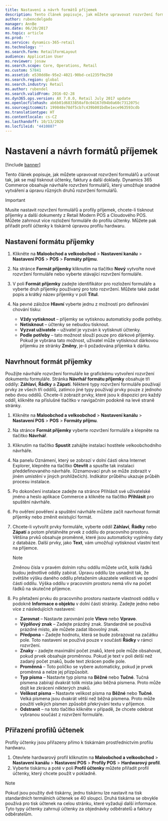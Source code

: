 ```yaml
---
title: Nastavení a návrh formátů příjemek
description: Tento článek popisuje, jak můžete upravovat rozvržení formulářů a určovat tak, jak se mají tisknout účtenky, faktury a další doklady. Dynamics 365 Commerce obsahuje návrháře rozvržení formulářů, který umožňuje snadné vytváření a úpravu různých druhů rozvržení formulářů.
author: rubencdelgado
manager: AnnBe
ms.date: 06/20/2017
ms.topic: article
ms.prod: ''
ms.service: dynamics-365-retail
ms.technology: ''
ms.search.form: RetailFormLayout
audience: Application User
ms.reviewer: josaw
ms.search.scope: Core, Operations, Retail
ms.custom: 57841
ms.assetid: e530dd8e-95e2-4021-90bd-ce1235f9e250
ms.search.region: global
ms.search.industry: Retail
ms.author: rubendel
ms.search.validFrom: 2016-02-28
ms.dyn365.ops.version: AX 7.0.0, Retail July 2017 update
ms.openlocfilehash: ab6b01d6833850af8c04167d94b0a60c7312075c
ms.sourcegitcommit: 199848e78df5cb7c439b001bdbe1ece963593cdb
ms.translationtype: HT
ms.contentlocale: cs-CZ
ms.lasthandoff: 10/13/2020
ms.locfileid: "4410887"
---
```

# <a name="set-up-and-design-receipt-formats"></a>Nastavení a návrh formátů příjemek

[!include [banner](includes/banner.md)]

Tento článek popisuje, jak můžete upravovat rozvržení formulářů a určovat tak, jak se mají tisknout účtenky, faktury a další doklady. Dynamics 365 Commerce obsahuje návrháře rozvržení formulářů, který umožňuje snadné vytváření a úpravu různých druhů rozvržení formulářů.

> [!IMPORTANT]
> Musíte nastavit rozvržení formulářů a profily příjemek, chcete-li tisknout příjemky a další dokumenty z Retail Modern POS a Cloudového POS. Můžete zahrnout více rozložení formuláře do profilu účtenky. Můžete pak přiřadit profil účtenky k tiskárně úpravou profilu hardwaru.

## <a name="set-up-a-receipt-format"></a>Nastavení formátu příjemky

1. Klikněte na **Maloobchod a velkoobchod** &gt; **Nastavení kanálu** &gt; **Nastavení POS** &gt; **POS** &gt; **Formáty příjmu**.
2. Na stránce **Formát příjemky** kliknutím na tlačítko **Nový** vytvořte nové rozvržení formuláře nebo vyberte stávající rozvržení formuláře.
3. V poli **Formát příjemky** zadejte identifikátor pro rozložení formuláře a vyberte druh příjemky používaný pro toto rozvržení. Můžete také zadat popis a krátký název příjemky v poli **Titul**.
4. Na pevné záložce **Hlavní** vyberte jednu z možností pro definování chování tisku:

    - **Vždy vytisknout** – příjemky se vytisknou automaticky podle potřeby.
    - **Netisknout** – účtenky se nebudou tisknout.
    - **Vyzvat uživatele** – uživatel je vyzván k vytisknutí účtenky.
    - **Podle potřeby** – tato možnost slouží pouze pro dárkové příjemky. Pokud je vybrána tato možnost, uživatel může vytisknout dárkovou příjemku ze stránky **Změny**, je-li požadována příjemka k dárku.

## <a name="design-a-receipt-format"></a>Navrhnout formát příjemky

Použijte návrháře rozvržení formuláře ke grafickému vytvoření rozvržení dokumentu formuláře. Stránka **Návrhář formátu příjemky** obsahuje tři oddíly: **Záhlaví**, **Řádky** a **Zápatí**. Některé typy rozvržení formuláře používají prvky ze všech tří oddílů, zatímco jiné typy používají prvky pouze z jednoho nebo dvou oddílů. Chcete-li zobrazit prvky, které jsou k dispozici pro každý oddíl, klikněte na příslušné tlačítko v navigačním podokně na levé straně stránky.

1. Klikněte na **Maloobchod a velkoobchod** &gt; **Nastavení kanálu** &gt; **Nastavení POS** &gt; **POS** &gt; **Formáty příjmu**.
2. Na stránce **Formát příjemky** vyberte rozvržení formuláře a klepněte na tlačítko **Návrhář**.
3. Kliknutím na tlačítko **Spustit** zahájíte instalaci hostitele velkoobchodního návrháře.
4. Na panelu Oznámení, který se zobrazí v dolní části okna Internet Explorer, klepněte na tlačítko **Otevřít** a spusťte tak instalaci předdefinovaného návrháře. (Oznamovací pruh se může zobrazit v jiném umístění v jiných prohlížečích). Indikátor průběhu ukazuje průběh procesu instalace.
5. Po dokončení instalace zadejte na stránce Přihlásit své uživatelské jméno a heslo aplikace Commerce a klikněte na tlačítko **Přihlásit** pro spuštění návrháře.
6. Po ověření pověření a spuštění návrháře můžete začít navrhovat formát příjemky nebo změnit existující formát.
7. Chcete-li vytvořit prvky formuláře, vyberte oddíl **Záhlaví**, **Řádky** nebo **Zápatí** a potom přetáhněte prvek z oddílu do pracovního prostoru. Většina prvků obsahuje proměnné, které jsou automaticky vyplněny daty z databáze. Další prvky, jako **Text**, vám umožňují vytisknout vlastní text na příjemce.

    > [!NOTE]
    > Změnou čísla v pravém dolním rohu oddílu můžete určit, kolik řádků budou jednotlivé oddíly zabírat. Úpravu oddílu lze usnadnit tak, že zvětšíte výšku daného oddílu přetažením ukazatele velikosti ve spodní části oddílu. Výška oddílu v pracovním prostoru nemá vliv na počet řádků na skutečné příjemce.

8. Po přetažení prvku do pracovního prostoru nastavte vlastnosti oddílu v podokně **Informace o objektu** v dolní části stránky. Zadejte jedno nebo více z následujících nastavení:

    - **Zarovnat** – Nastavte zarovnání pole **Vlevo** nebo **Vpravo**.
    - **Výplňový znak** – Zadejte prázdný znak. Standardně se používá prázdné místo, ale můžete zadat libovolný znak.
    - **Předpona** – Zadejte hodnotu, která se bude zobrazovat na začátku pole. Toto nastavení se používá pouze v součásti **Řádky** v rámci rozvržení.
    - **Znaky** – zadejte maximální počet znaků, které pole může obsahovat, pokud prvek obsahuje proměnnou. Pokud je text v poli delší než zadaný počet znaků, bude text zkrácen podle pole.
    - **Proměnná** – Toto políčko se vybere automaticky, pokud je prvek proměnná a nelze jej přizpůsobit.
    - **Typ písma** – Nastavte typ písma na **Běžné** nebo **Tučné**. Tučná písmena zabírají dvakrát tolik místa jako běžná písmena. Proto může dojít ke zkrácení některých znaků.
    - **Velikost písma** – Nastavte velikost písma na **Běžné** nebo **Tučné**. Velká písmena jsou dvakrát větší než běžná písmena. Proto může použití velkých písmen způsobit překrývání textu v příjemce.
    - **Odstranit** – na toto tlačítko klikněte v případě, že chcete odebrat vybranou součást z rozvržení formuláře.

## <a name="assign-receipt-profiles"></a>Přiřazení profilů účtenek

Profily účtenky jsou přiřazeny přímo k tiskárnám prostřednictvím profilu hardwaru.

1. Otevřete hardwarový profil kliknutím na **Maloobchod a velkoobchod** &gt; **Nastavení kanálu** &gt; **Nastavení POS** &gt; **Profily POS** &gt; **Hardwarový profil**.
2. Vyberte tiskárnu a poté v poli **Profil účtenky** můžete přiřadit profil účtenky, který chcete použít v pokladně.

> [!NOTE]
> Pokud jsou použity dvě tiskárny, jednu tiskárnu lze nastavit na tisk standardních termálních účtenek se 40 sloupci. Druhá tiskárna se obvykle používá pro tisk účtenek na celou stránku, které vyžadují další informace. Tyto typy účtenky zahrnují účtenky za objednávky odběratelů a faktury odběratelům.
